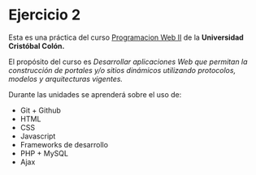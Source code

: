 # Ejercicio 2
Esta es una práctica del curso [Programacion Web II](av-exactas.ucc.mx) de la **Universidad Cristóbal Colón.**

El propósito del curso es _Desarrollar aplicaciones Web que permitan la construcción de portales y/o sitios dinámicos
utilizando protocolos, modelos y arquitecturas vigentes._

Durante las unidades se aprenderá sobre el uso de:

* Git + Github
* HTML
* CSS
* Javascript
* Frameworks de desarrollo
* PHP + MySQL
* Ajax
